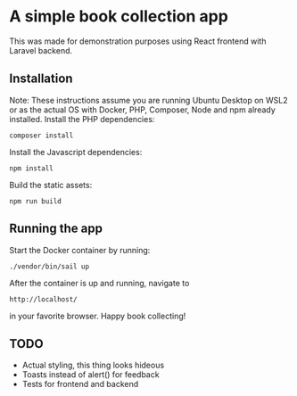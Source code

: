 # A simple book collection app
This was made for demonstration purposes using React frontend with Laravel backend.

## Installation
Note: These instructions assume you are running Ubuntu Desktop on WSL2 or as the actual OS with Docker, PHP, Composer, Node and npm already installed.
Install the PHP dependencies:
```
composer install
```
Install the Javascript dependencies:
```
npm install
```
Build the static assets:
```
npm run build
```

## Running the app
Start the Docker container by running:
```
./vendor/bin/sail up
```
After the container is up and running, navigate to
```
http://localhost/
```
in your favorite browser. Happy book collecting!

## TODO
- Actual styling, this thing looks hideous
- Toasts instead of alert() for feedback
- Tests for frontend and backend
